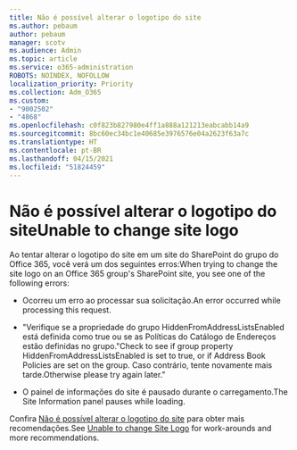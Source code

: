 ```yaml
---
title: Não é possível alterar o logotipo do site
ms.author: pebaum
author: pebaum
manager: scotv
ms.audience: Admin
ms.topic: article
ms.service: o365-administration
ROBOTS: NOINDEX, NOFOLLOW
localization_priority: Priority
ms.collection: Adm_O365
ms.custom:
- "9002502"
- "4868"
ms.openlocfilehash: c0f823b827980e4ff1a888a121213eabcabb14a9
ms.sourcegitcommit: 8bc60ec34bc1e40685e3976576e04a2623f63a7c
ms.translationtype: HT
ms.contentlocale: pt-BR
ms.lasthandoff: 04/15/2021
ms.locfileid: "51824459"
---
```

# <a name="unable-to-change-site-logo"></a><span data-ttu-id="f9d11-102">Não é possível alterar o logotipo do site</span><span class="sxs-lookup"><span data-stu-id="f9d11-102">Unable to change site logo</span></span>

<span data-ttu-id="f9d11-103">Ao tentar alterar o logotipo do site em um site do SharePoint do grupo do Office 365, você verá um dos seguintes erros:</span><span class="sxs-lookup"><span data-stu-id="f9d11-103">When trying to change the site logo on an Office 365 group's SharePoint site, you see one of the following errors:</span></span>

- <span data-ttu-id="f9d11-104">Ocorreu um erro ao processar sua solicitação.</span><span class="sxs-lookup"><span data-stu-id="f9d11-104">An error occurred while processing this request.</span></span>

- <span data-ttu-id="f9d11-105">"Verifique se a propriedade do grupo HiddenFromAddressListsEnabled está definida como true ou se as Políticas do Catálogo de Endereços estão definidas no grupo.</span><span class="sxs-lookup"><span data-stu-id="f9d11-105">"Check to see if group property HiddenFromAddressListsEnabled is set to true, or if Address Book Policies are set on the group.</span></span> <span data-ttu-id="f9d11-106">Caso contrário, tente novamente mais tarde.</span><span class="sxs-lookup"><span data-stu-id="f9d11-106">Otherwise please try again later."</span></span>

- <span data-ttu-id="f9d11-107">O painel de informações do site é pausado durante o carregamento.</span><span class="sxs-lookup"><span data-stu-id="f9d11-107">The Site Information panel pauses while loading.</span></span>

<span data-ttu-id="f9d11-108">Confira [Não é possível alterar o logotipo do site](https://docs.microsoft.com/sharepoint/troubleshoot/sites/error-when-changing-o365-site-logo) para obter mais recomendações.</span><span class="sxs-lookup"><span data-stu-id="f9d11-108">See [Unable to change Site Logo](https://docs.microsoft.com/sharepoint/troubleshoot/sites/error-when-changing-o365-site-logo) for work-arounds and more recommendations.</span></span>
